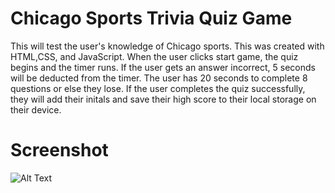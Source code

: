 # Chicago Sports Trivia Quiz Game

This will test the user's knowledge of Chicago sports. This was created with HTML,CSS, and JavaScript. When the user clicks start game, the quiz begins and the timer runs. If the user gets an answer incorrect, 5 seconds will be deducted from the timer. The user has 20 seconds to complete 8 questions or else they lose. If the user completes the quiz successfully, they will add their initals and save their high score to their local storage on their device.

# Screenshot
![Alt Text](file:///C:/Users/josep/OneDrive/Desktop/Code/hw4master/hw4/assets/images/hw4.gif)
